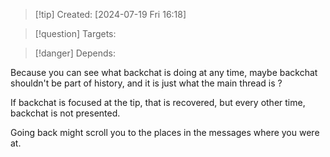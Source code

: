 
>[!tip] Created: [2024-07-19 Fri 16:18]

>[!question] Targets: 

>[!danger] Depends: 

Because you can see what backchat is doing at any time, maybe backchat shouldn't be part of history, and it is just what the main thread is ?

If backchat is focused at the tip, that is recovered, but every other time, backchat is not presented.

Going back might scroll you to the places in the messages where you were at.